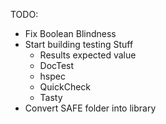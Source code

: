 TODO:
- Fix Boolean Blindness
- Start building testing Stuff
  - Results expected value
  - DocTest
  - hspec
  - QuickCheck
  - Tasty
- Convert SAFE folder into library
